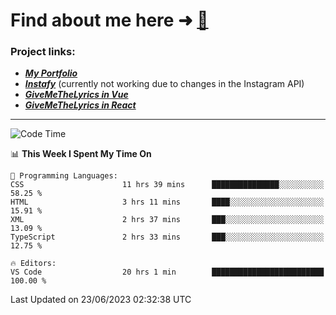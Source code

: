 # Find about me here ➜ [🧑](https://pauabella.dev)

### Project links:
- ***[My Portfolio](https://pauabella.dev)***
- ***[Instafy](https://instafy.me)*** (currently not working due to changes in the Instagram API)
- ***[GiveMeTheLyrics in Vue](https://lyrics.pauabella.dev)***
- ***[GiveMeTheLyrics in React](https://pauabella.dev/GiveMeTheLyrics)***

---
<!--START_SECTION:waka-->
![Code Time](http://img.shields.io/badge/Code%20Time-2%2C264%20hrs%2011%20mins-blue)

📊 **This Week I Spent My Time On** 

```text
💬 Programming Languages: 
CSS                      11 hrs 39 mins      ███████████████░░░░░░░░░░   58.25 % 
HTML                     3 hrs 11 mins       ████░░░░░░░░░░░░░░░░░░░░░   15.91 % 
XML                      2 hrs 37 mins       ███░░░░░░░░░░░░░░░░░░░░░░   13.09 % 
TypeScript               2 hrs 33 mins       ███░░░░░░░░░░░░░░░░░░░░░░   12.75 % 

🔥 Editors: 
VS Code                  20 hrs 1 min        █████████████████████████   100.00 % 
```


 Last Updated on 23/06/2023 02:32:38 UTC
<!--END_SECTION:waka-->
